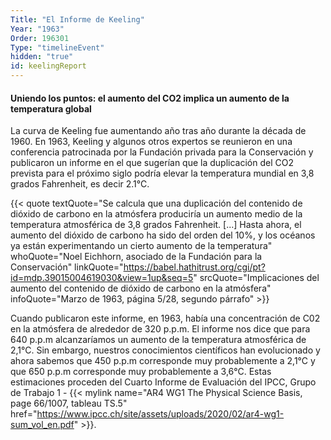 ```yaml
---
Title: "El Informe de Keeling"
Year: "1963"
Order: 196301
Type: "timelineEvent"
hidden: "true"
id: keelingReport
---
```


#### Uniendo los puntos: el aumento del CO2 implica un aumento de la temperatura global

La curva de Keeling fue aumentando año tras año durante la década de 1960. En 1963, Keeling y algunos otros expertos se reunieron en una conferencia patrocinada por la Fundación privada para la Conservación y publicaron un informe en el que sugerían que la duplicación del CO2 prevista para el próximo siglo podría elevar la temperatura mundial en 3,8 grados Fahrenheit, es decir 2.1°C.

{{< quote textQuote="Se calcula que una duplicación del contenido de dióxido de carbono en la atmósfera produciría un aumento medio de la temperatura atmosférica de 3,8 grados Fahrenheit. [...] Hasta ahora, el aumento del dióxido de carbono ha sido del orden del 10%, y los océanos ya están experimentando un cierto aumento de la temperatura" whoQuote="Noel Eichhorn, asociado de la Fundación para la Conservación" linkQuote="https://babel.hathitrust.org/cgi/pt?id=mdp.39015004619030&view=1up&seq=5" srcQuote="Implicaciones del aumento del contenido de dióxido de carbono en la atmósfera" infoQuote="Marzo de 1963, página 5/28, segundo párrafo" >}}

Cuando publicaron este informe, en 1963, había una concentración de C02 en la atmósfera de alrededor de 320 p.p.m. El informe nos dice que para 640 p.p.m alcanzaríamos un aumento de la temperatura atmosférica de 2,1°C. Sin embargo, nuestros conocimientos científicos han evolucionado y ahora sabemos que 450 p.p.m corresponde muy probablemente a 2,1°C y que 650 p.p.m corresponde muy probablemente a 3,6°C. Estas estimaciones proceden del Cuarto Informe de Evaluación del IPCC, Grupo de Trabajo 1 - {{< mylink name="AR4 WG1 The Physical Science Basis, page 66/1007, tableau TS.5" href="https://www.ipcc.ch/site/assets/uploads/2020/02/ar4-wg1-sum_vol_en.pdf" >}}.